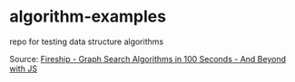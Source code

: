 # algorithm-examples
repo for testing data structure algorithms

Source: [Fireship - Graph Search Algorithms in 100 Seconds - And Beyond with JS](https://www.youtube.com/watch?v=cWNEl4HE2OE)